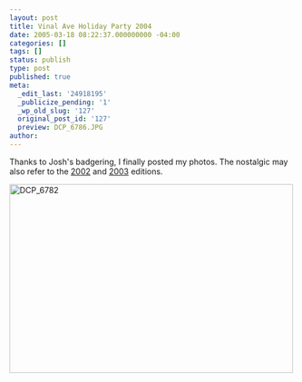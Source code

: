 ```yaml
---
layout: post
title: Vinal Ave Holiday Party 2004
date: 2005-03-18 08:22:37.000000000 -04:00
categories: []
tags: []
status: publish
type: post
published: true
meta:
  _edit_last: '24918195'
  _publicize_pending: '1'
  _wp_old_slug: '127'
  original_post_id: '127'
  preview: DCP_6786.JPG
author: 
---
```

Thanks to Josh's badgering, I finally posted my photos.  The nostalgic may also refer to the <a href="/albums/vinal/">2002</a> and <a href="/weblog/93/">2003</a> editions.

<a href="http://www.flickr.com/photos/matthewsim/sets/1250273/" title="DCP_6782 by Matthew Simoneau, on Flickr"><img src="http://farm1.staticflickr.com/24/57758400_f659bbac3c.jpg" width="500" height="333" alt="DCP_6782" /></a>
